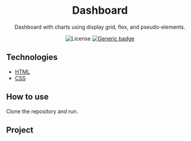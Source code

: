 <h1 align="center">Dashboard</h1>
<p align="center">Dashboard with charts using display grid, flex, and pseudo-elements.</p>

<div align="center">
  
  ![License](https://img.shields.io/github/license/mathvsk/todo-list.svg)
  [![Generic badge](https://img.shields.io/badge/status-finished-98c610.svg)](https://shields.io/)
</div>

## Technologies
+ [HTML](https://developer.mozilla.org/pt-BR/docs/Web/HTML)
+ [CSS](https://developer.mozilla.org/pt-BR/docs/Web/CSS)

## How to use
Clone the repository and run.


## Project
<img src=".github/project.gif" alt="">
